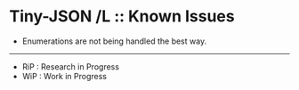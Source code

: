# Tiny-JSON /L :: Known Issues

* Enumerations are not being handled the best way.

- - -

* RiP : Research in Progress
* WiP : Work in Progress

